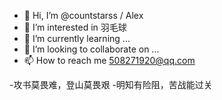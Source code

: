 - 👋 Hi, I’m @countstarss / Alex
- 👀 I’m interested in 羽毛球
- 🌱 I’m currently learning ...
- 💞️ I’m looking to collaborate on ...
- 📫 How to reach me 508271920@qq.com

-攻书莫畏难，登山莫畏艰
-明知有险阻，苦战能过关

<!---
countstarss/countstarss is a ✨ special ✨ repository because its `README.md` (this file) appears on your GitHub profile.
You can click the Preview link to take a look at your changes.
--->
